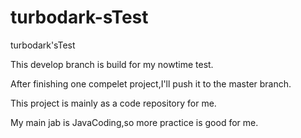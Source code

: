 # turbodark-sTest
turbodark'sTest

This develop branch is build for my nowtime test.

After finishing one compelet project,I'll push it to the master branch.

This project is mainly as a code repository for me.

My main jab is JavaCoding,so more practice is good for me.




